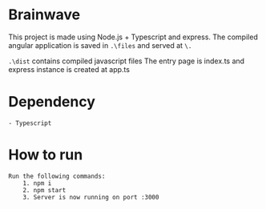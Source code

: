 # Brainwave

This project is made using Node.js + Typescript and express. The compiled angular application is saved in `.\files` and served at `\.`

`.\dist` contains compiled javascript files
The entry page is index.ts and express instance is created at app.ts

# Dependency
    - Typescript

# How to run
    Run the following commands:
        1. npm i
        2. npm start
        3. Server is now running on port :3000
